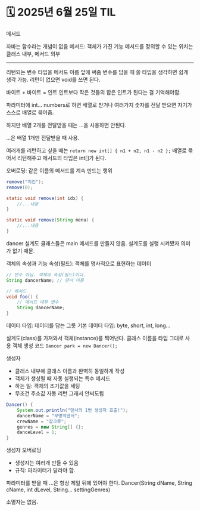 # 🗓️ 2025년 6월 25일 TIL


메서드

자바는 함수라는 개념이 없음
메서드: 객체가 가진 기능
메서드를 정의할 수 있는 위치는 클래스 내부, 메서드 외부

---

리턴되는 변수 타입을 메서드 이름 앞에 써줌
변수를 담을 때 쓸 타입을 생각하면 쉽게 생각 가능.
리턴이 없으면 void를 쓰면 된다.

바이트 + 바이트 = 인트
인트보다 작은 것들의 합은 인트가 된다는 걸 기억해야함.

파라미터에 int... numbers로 하면
배열로 받거나 여러가지 숫자를 전달 받으면
자기가 스스로 배열로 묶어줌.

하지만 배열 2개를 전달받을 때는 ...을 사용하면 안된다.

...은 배열 1개만 전달받을 때 사용.




여러개를 리턴하고 싶을 때는
`return new int[] { n1 + n2, n1 - n2 };`
배열로 묶어서 리턴해주고
메서드의 타입은 int[]가 된다.


오버로딩: 같은 이름의 메서드를 계속 만드는 행위
```java
remove("치킨");
remove(0);

static void remove(int idx) {
    //...내용
}

static void remove(String menu) {
    //...내용
}
```


dancer
설계도 클래스들은 main 메서드를 만들지 않음.
설계도를 실행 시켜봤자 의미가 없기 때문.


객체의 속성과 기능
속성(필드): 객체를 명사적으로 표현하는 데이터
```java
// 변수 아님. 객체의 속성(필드)이다.
String dancerName; // 댄서 이름

// 메서드
void foo() {
    // 메서드 내부 변수
    String dancerName;
}
```





데이터 타입: 데이터를 담는 그릇
기본 데이터 타입: byte, short, int, long...

설계도(class)를 가져와서 객체(instance)를 찍어낸다.
클래스 이름을 타입 그대로 사용
객체 생성 코드
`Dancer park = new Dancer();`

생성자
- 클래스 내부에 클래스 이름과 완벽히 동일하게 작성
- 객체가 생성될 때 자동 실행되는 특수 메서드
- 하는 일: 객체의 초기값을 세팅
- 무조건 주소값 자동 리턴 그래서 안써도됨
```java
Dancer() {
    System.out.println("댄서의 1번 생성자 호출!");
    dancerName = "무명의댄서";
    crewName = "잡크루";
    genres = new String[] {};
    danceLevel = 1;
}
```

생성자 오버로딩
- 생성자는 여러개 만들 수 있음
- 규칙: 파라미터가 달라야 함.

파라미터를 받을 때 ...은 항상 제일 뒤에 있어야 한다.
Dancer(String dName, String cName, int dLevel, String... settingGenres)

소멸자는 없음.
